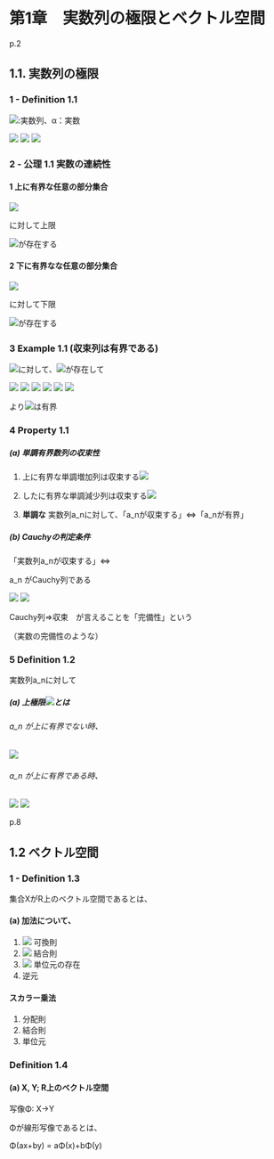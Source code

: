 # 第1章　実数列の極限とベクトル空間

p.2

## 1.1. 実数列の極限

### 1 - Definition 1.1

<img src="https://latex.codecogs.com/gif.latex?%5Cdpi%7B150%7D%20%28a_n%29_%7Bn%3D1%7D%5E%7B%5Cinfty%7D">:実数列、α：実数

<img src="https://latex.codecogs.com/gif.latex?%5Cdpi%7B150%7D%20lim%5C%20a_n%20%3D%20%5Calpha">

<img src="https://latex.codecogs.com/gif.latex?%5Cdpi%7B150%7D%20%5Cforall%20%5Cepsilon%20%3E%200%2C%20%5Cexists%20N%28%5Cepsilon%29%20%5Cin%20%5Cboldsymbol%7BN%7D">
<img src="https://latex.codecogs.com/gif.latex?%5Cdpi%7B150%7D%20N%28%5Cepsilon%20%3C%20n%20%5CRightarrow%20%7Ca_n%20-%20%5Calpha%7C%20%3C%20%5Cepsilon%29">

### 2 - 公理 1.1 実数の連続性
#### 1 上に有界な任意の部分集合

<img src="https://latex.codecogs.com/gif.latex?%5Cdpi%7B150%7D%20A%5Cin%7B%5Cboldsymbol%7BR%7D%7D">

に対して上限

<img src="https://latex.codecogs.com/gif.latex?%5Cdpi%7B150%7D%20supA%20%5Cin%20%5Cboldsymbol%7BR%7D">が存在する

#### 2 下に有界なな任意の部分集合

<img src="https://latex.codecogs.com/gif.latex?%5Cdpi%7B150%7D%20A%5Cin%7B%5Cboldsymbol%7BR%7D%7D">

に対して下限

<img src="https://latex.codecogs.com/gif.latex?%5Cdpi%7B150%7D%20inf%20A%20%5Cin%20%5Cboldsymbol%7BR%7D">が存在する

### 3 Example 1.1 (収束列は有界である)

<img src="https://latex.codecogs.com/gif.latex?%5Cdpi%7B150%7D%20%5Cepsilon%20%3D%201">に対して、<img src="https://latex.codecogs.com/gif.latex?%5Cdpi%7B150%7D%20N_1%20%5Cin%20%5Cboldsymbol%7BN%7D">が存在して

<img src="https://latex.codecogs.com/gif.latex?%5Cdpi%7B150%7D%20N_1%20%3C%20n%20%5CRightarrow">

<img src="https://latex.codecogs.com/gif.latex?%5Cdpi%7B150%7D%20%7Ca_n%20-%20%5Calpha%7C%20%3C%20%5Cepsilon%20%3D%201%20%5CRightarrow">

<img src="https://latex.codecogs.com/gif.latex?%5Cdpi%7B150%7D%20%5Calpha%20-%201%20%3C%20a_n%20%3C%20%5Calpha%20+%201">

<img src="https://latex.codecogs.com/gif.latex?%5Cdpi%7B150%7D%20b_n%20%3D%20min%5C%7Ba_1%2C%20...%2C%20a_%7BN_1%7D%5C%7D">

<img src="https://latex.codecogs.com/gif.latex?%5Cdpi%7B150%7D%20c_n%20%3D%20max%5C%7Ba_1%2C%20...%2C%20a_%7BN_1%7D%5C%7D">

<img src="https://latex.codecogs.com/gif.latex?%5Cdpi%7B150%7D%20b%20%5Cleq%20a_n%20%5Cleq%20c%20%28n%20%3D%201%2C%20...%2C%20N_1%29">

より<img src="https://latex.codecogs.com/gif.latex?%5Cdpi%7B150%7D%20a_n">は有界

### 4 Property 1.1

##### (a) 単調有界数列の収束性

1. 上に有界な単調増加列は収束する<img src="https://latex.codecogs.com/gif.latex?%5Cdpi%7B150%7D%20%28a_n%20%5Cleq%20a_%7Bn+1%7D%29%2C%20%28lim%5C%20a_n%20%3D%20sup%7Ba_n%7D%29">

2. したに有界な単調減少列は収束する<img src="https://latex.codecogs.com/gif.latex?%5Cdpi%7B150%7D%20%28a_n%20%5Cgeq%20a_%7Bn+1%7D%29%2C%20%28lim%5C%20a_n%20%3D%20inf%7Ba_n%7D%29">

3. **単調な** 実数列a_nに対して、「a_nが収束する」⇔「a_nが有界」

##### (b) Cauchyの判定条件

「実数列a_nが収束する」⇔

a_n がCauchy列である

<img src="https://latex.codecogs.com/gif.latex?%5Cdpi%7B150%7D%20%5Cforall%20%5Cepsilon%20%3E%200%2C%20%5Cexists%20N%28%5Cepsilon%7B%7D%29%20%5Cin%20%5Cboldsymbol%7BN%7D">

<img src="https://latex.codecogs.com/gif.latex?%5Cdpi%7B150%7D%20N%28%5Cepsilon%7B%7D%29%20%5Cleq%20m%2C%20n%20%5CRightarrow%20%7Ca_m%20-%20a_n%7C%20%3C%20%5Cepsilon%20">

Cauchy列⇒収束　が言えることを「完備性」という

（実数の完備性のような）

### 5 Definition 1.2

実数列a_nに対して

##### (a) 上極限<img src="https://latex.codecogs.com/gif.latex?%5Cdpi%7B150%7D%20lim%5C%20sup%5C%20a_n">とは

###### a_n が上に有界でない時、

<img src="https://latex.codecogs.com/gif.latex?%5Cdpi%7B150%7D%20lim%5C%20sup%5C%20a_n%20%3D%20%5Cinfty">

###### a_n が上に有界である時、

<img src="https://latex.codecogs.com/gif.latex?%5Cdpi%7B150%7D%20%28%5Chat%7Ba_p%7D%29_%7Bp%3D1%7D%5E%7B%5Cinfty%7D%3B%20%5Chat%7Ba_p%7D%20%3D%20sup%5C%20%5C%7Ba_n%20%7C%20n%20%5Cgeq%20p%5C%7D">

<img src="https://latex.codecogs.com/gif.latex?%5Cdpi%7B150%7D%20lim%5C%20sup%5C%20a_n%20%3D%20if%5C%20%28%5Chat%7Ba_p%7D%29_%7Bp%3D1%7D%5E%7B%5Cinfty%7D%5C%20has%5C%20bound%5C%20then%5C%20lim%5C%20%5Chat%7Ba_p%7D%20else%20-%5Cinfty%7B%7D">


p.8
## 1.2 ベクトル空間

### 1 - Definition 1.3
集合XがR上のベクトル空間であるとは、


#### (a) 加法について、
1. <img src="https://latex.codecogs.com/gif.latex?%5Cdpi%7B150%7D%20%5Cboldsymbol%7Bx%7D+%5Cboldsymbol%7By%7D%20%3D%20%5Cboldsymbol%7By%7D+%5Cboldsymbol%7Bx%7D"> 可換則
2. <img src="https://latex.codecogs.com/gif.latex?%5Cdpi%7B150%7D%20%28%5Cboldsymbol%7Bx%7D+%5Cboldsymbol%7By%7D%29%20+%20%5Cboldsymbol%7Bz%7D%20%3D%20%5Cboldsymbol%7Bx%7D+%28%5Cboldsymbol%7By%7D%20+%20%5Cboldsymbol%7Bz%7D%29"> 結合則
3. <img src="https://latex.codecogs.com/gif.latex?%5Cdpi%7B150%7D%20%5Cexists%20%5Cboldsymbol%7B0%7D%20%5Cin%20%5Cboldsymbol%7Bx%7D%3B%20%5Cboldsymbol%7Bx%7D+%5Cboldsymbol%7B0%7D%20-%20%5Cboldsymbol%7Bx%7D"> 単位元の存在
4. 逆元

#### スカラー乗法
1. 分配則
2. 結合則
3. 単位元

### Definition 1.4

#### (a) X, Y; R上のベクトル空間

写像Φ: X->Y

Φが線形写像であるとは、

Φ(ax+by) = aΦ(x)+bΦ(y)